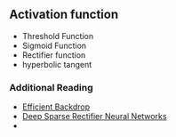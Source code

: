 
## Activation function
- Threshold Function
- Sigmoid Function
- Rectifier function
- hyperbolic tangent
### Additional Reading
- [Efficient Backdrop](https://cseweb.ucsd.edu/classes/wi08/cse253/Handouts/lecun-98b.pdf)
- [Deep Sparse Rectifier Neural Networks](https://proceedings.mlr.press/v15/glorot11a/glorot11a.pdf)
- 